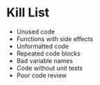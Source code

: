 Kill List
=========
* Unused code
* Functions with side effects
* Unformatted code
* Repeated code blocks
* Bad variable names
* Code without unit tests
* Poor code review
